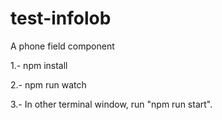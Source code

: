 # test-infolob
A phone field component

1.- npm install

2.- npm run watch

3.- In other terminal window, run "npm run start".
